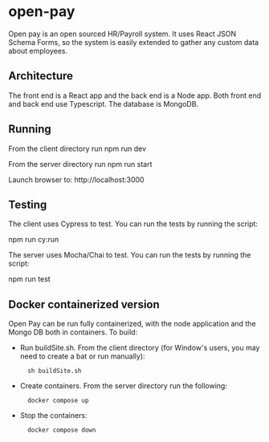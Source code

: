 # open-pay

Open pay is an open sourced HR/Payroll system. It uses React JSON Schema Forms, so the system is easily extended to gather any custom data about employees.

## Architecture
The front end is a React app and the back end is a Node app. Both front end and back end use Typescript. The database is MongoDB. 

## Running
From the client directory run 
npm run dev

From the server directory run
npm run start

Launch browser to:
http://localhost:3000

## Testing

The client uses Cypress to test. You can run the tests by running the script:

npm run cy:run

The server uses Mocha/Chai to test. You can run the tests by running the script:

npm run test

## Docker containerized version

Open Pay can be run fully containerized, with the node application and the Mongo DB both in containers. To build:

* Run buildSite.sh. From the client directory (for Window's users, you may need to create a bat or run manually):

        sh buildSite.sh

* Create containers. From the server directory run the following:

        docker compose up

* Stop the containers:

        docker compose down

